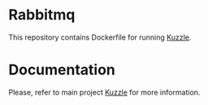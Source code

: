 # Rabbitmq

This repository contains Dockerfile for running [Kuzzle](https://github.com/kuzzleio/kuzzle).

# Documentation

Please, refer to main project [Kuzzle](https://github.com/kuzzleio/kuzzle) for more information.
